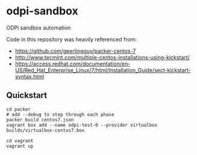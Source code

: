 # odpi-sandbox
ODPi sandbox automation

Code in this repository was heavily referenced from:
* https://github.com/geerlingguy/packer-centos-7
* http://www.tecmint.com/multiple-centos-installations-using-kickstart/
* https://access.redhat.com/documentation/en-US/Red_Hat_Enterprise_Linux/7/html/Installation_Guide/sect-kickstart-syntax.html


Quickstart
----------

````shell
cd packer
# add --debug to step through each phase
packer build centos7.json
vagrant box add --name odpi-test-0 --provider virtualbox builds/virtualbox-centos7.box
````

````shell
cd vagrant
vagrant up
````
